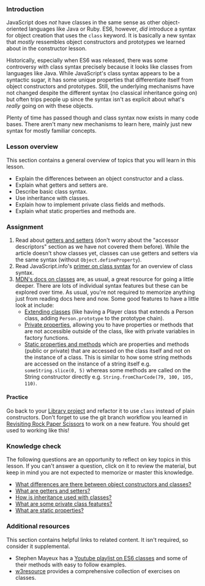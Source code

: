 ### Introduction

JavaScript does *not* have classes in the same sense as other object-oriented languages like Java or Ruby. ES6, however, *did* introduce a syntax for object creation that uses the `class` keyword. It is basically a new syntax that *mostly* ressembles object constructors and prototypes we learned about in the constructor lesson.

Historically, especially when ES6 was released, there was some controversy with class syntax precisely because it looks like classes from languages like Java. While JavaScript's class syntax appears to be a syntactic sugar, it has some unique properties that differentiate itself from object constructors and prototypes. Still, the underlying mechanisms have not changed despite the different syntax (no classical inheritance going on) but often trips people up since the syntax isn't as explicit about what's *really* going on with these objects.

Plenty of time has passed though and class syntax now exists in many code bases. There aren't many new mechanisms to learn here, mainly just new syntax for mostly familiar concepts.

### Lesson overview

This section contains a general overview of topics that you will learn in this lesson.

- Explain the differences between an object constructor and a class.
- Explain what getters and setters are.
- Describe basic class syntax.
- Use inheritance with classes.
- Explain how to implement private class fields and methods.
- Explain what static properties and methods are.

### Assignment

<div class="lesson-content__panel" markdown="1">

1. Read about [getters and setters](https://javascript.info/property-accessors) (don't worry about the "accessor descriptors" section as we have not covered them before). While the article doesn't show classes yet, classes can use getters and setters via the same syntax (without `Object.defineProperty`).
1. Read JavaScript.info's [primer on class syntax](https://javascript.info/class) for an overview of class syntax.
1. [MDN's docs on classes](https://developer.mozilla.org/en-US/docs/Web/JavaScript/Reference/Classes) are, as usual, a great resource for going a little deeper. There are lots of individual syntax features but these can be explored over time. As usual, you're not required to memorize anything just from reading docs here and now. Some good features to have a little look at include:
   - [Extending classes](https://developer.mozilla.org/en-US/docs/Web/JavaScript/Reference/Classes/extends) (like having a Player class that extends a Person class, adding `Person.prototype` to the prototype chain).
   - [Private properties](https://developer.mozilla.org/en-US/docs/Web/JavaScript/Reference/Classes/Private_class_fields), allowing you to have properties or methods that are not accessible outside of the class, like with private variables in factory functions.
   - [Static properties and methods](https://developer.mozilla.org/en-US/docs/Web/JavaScript/Reference/Classes/static) which are properties and methods (public or private) that are accessed on the class itself and not on the instance of a class. This is similar to how some string methods are accessed on the instance of a string itself e.g. `someString.slice(0, 5)` whereas some methods are called on the String constructor directly e.g. `String.fromCharCode(79, 100, 105, 110)`.

#### Practice

Go back to your [Library project](https://www.theodinproject.com/lessons/node-path-javascript-library) and refactor it to use `class` instead of plain constructors.  Don't forget to use the git branch workflow you learned in [Revisiting Rock Paper Scissors](https://www.theodinproject.com/lessons/foundations-revisiting-rock-paper-scissors) to work on a new feature. You should get used to working like this!

</div>

### Knowledge check

The following questions are an opportunity to reflect on key topics in this lesson. If you can't answer a question, click on it to review the material, but keep in mind you are not expected to memorize or master this knowledge.

- [What differences are there between object constructors and classes?](https://javascript.info/class#not-just-a-syntactic-sugar)
- [What are getters and setters?](https://javascript.info/property-accessors)
- [How is inheritance used with classes?](https://developer.mozilla.org/en-US/docs/Web/JavaScript/Reference/Classes#inheritance)
- [What are some private class features?](https://developer.mozilla.org/en-US/docs/Web/JavaScript/Reference/Classes/Private_class_fields)
- [What are static properties?](https://developer.mozilla.org/en-US/docs/Web/JavaScript/Reference/Classes/static)

### Additional resources

This section contains helpful links to related content. It isn't required, so consider it supplemental.

- Stephen Mayeux has a [Youtube playlist on ES6 classes](https://www.youtube.com/playlist?list=PLtwj5TTsiP7uTKfTQbcmb59mWXosLP_7S) and some of their methods with easy to follow examples.
- [w3resource](https://www.w3resource.com/javascript-exercises/oop/index.php) provides a comprehensive collection of exercises on classes.
